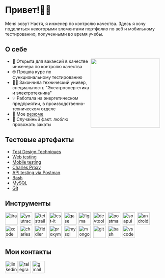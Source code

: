 
<h1>Привет!✌🏻</h1>

Меня зовут Настя, я инженер по контролю качества. Здесь я хочу поделиться некоторыми элементами портфолио по веб и мобильному тестированию, полученными во время учебы. 

<h2>О себе</h2>
<img align="right" src="https://media.giphy.com/media/l0K4n42JVSqqUvAQg/giphy.gif" height="225">
<ul>
<li>🌱 Открыта для вакансий в качестве инженера по контролю качества </li>
<li>🤓 Прошла курс по функциональному тестированию</li>
<li>👩‍🎓 Закончила технический универ, специальность "Электроэнергетика и электротехника"</li>
<li>💡 Работала на энергетическом предприятии, в производственно-техническом отделе </li>
<li>📗 Мое <a href="https://drive.google.com/file/d/1o1tX4YXh6JuBgNvtO5gq3f6thorCdUKL/view?usp=drive_link">резюме</a></li>
<li>🌅 Случайный факт: люблю провожать закаты  </li>
</ul>

<h2>Тестовые артефакты</h2>
<ul>
<li>  <a href="https://github.com/podoprigora-nastya/test-artifacts/tree/main/Test_Design_Techniques">Test Design Techniques</a>  </li>
<li>  <a href="https://github.com/podoprigora-nastya/test-artifacts/tree/main/Web_testing">Web testing</a>  </li>
<li>  <a href="https://github.com/podoprigora-nastya/test-artifacts/tree/main/Mobile_testing">Mobile testing</a>  </li>
<li>  <a href="https://github.com/podoprigora-nastya/test-artifacts/tree/main/Charles_Proxy">Charles Proxy</a>  </li>
<li>  <a href="https://github.com/podoprigora-nastya/test-artifacts/tree/main/API_testing_via_Postman">API testing via Postman</a>  </li>
<li>  <a href="https://github.com/podoprigora-nastya/test-artifacts/tree/main/Bash">Bash</a>  </li>
<li>  <a href="https://github.com/podoprigora-nastya/test-artifacts/tree/main/MySQL">MySQL</a>  </li>
<li>  <a href="https://github.com/podoprigora-nastya/test-artifacts/tree/main/Git">Git</a>  </li>
</ul>

<h2>Инструменты</h2>
<p align="left">
  <img src="https://cdn.jsdelivr.net/gh/devicons/devicon/icons/jira/jira-original.svg" title="jira" alt="jira" width="40" height="40"/>&nbsp
  <img src="https://upload.wikimedia.org/wikipedia/commons/thumb/8/8d/YouTrack_Icon.svg/1024px-YouTrack_Icon.svg.png?20200803082248" title="youtrack" alt="youtrack" width="40" height="40"/>&nbsp
  <img src="https://codahosted.io/packs/21236/unversioned/assets/LOGO/ba1091c59bab89cd2fd0f289622731fe16113d7b00905abe64759c313a4b73b76c1b0426076ed76cb74752234c734131df46992d5b8b48fc13e264240e4f7119f736cfeb64df36ded54b5cbf6198b9cadedf18dd0cac5c7dbcd16e6336c29363cd1292ba" title="testrail" alt="tetstrail" width="40" height="40"/>&nbsp
  <img src="https://docs.testit.software/images/testit_logo_icon.png" title="test-it" alt="test-it" width="40" height="40"/>&nbsp
  <img src="https://luna1.co/eb0187.png" title="qase" alt="qase" width="40" height="40"/>&nbsp
  <img src="https://cdn.jsdelivr.net/gh/devicons/devicon/icons/figma/figma-original.svg" title="figma" alt="figma" width="40" height="40"/>&nbsp
  <img src="https://d33wubrfki0l68.cloudfront.net/38b5c953a4667366685d55db55d057c86db1fc54/a0fdc/static/acae6b24d940347661ca901ea07f47c1/chrome-dev-logo-icon.png" title="devtools" alt="devtools" width="40" height="40"/>&nbsp
  <img src="https://avatars.githubusercontent.com/u/10251060?s=200&v=4" title="postman" alt="postman" width="40" height="40"/>&nbsp
  <img src="https://static0.smartbear.co/smartbearbrand/media/images/home/soapui-icon.svg" title="soapui" alt="soapui" width="40" height="40"/>&nbsp
  <img src="https://cdn.jsdelivr.net/gh/devicons/devicon/icons/androidstudio/androidstudio-original.svg" title="android-studio" alt="android-studio" width="40" height="40"/>&nbsp
  <img src="https://cdn.jsdelivr.net/gh/devicons/devicon/icons/xcode/xcode-original.svg" title="xcode" alt="xcode" width="40" height="40"/>&nbsp
  <img src="https://cdn.icon-icons.com/icons2/3053/PNG/512/charles_proxy_macos_bigsur_icon_190302.png" title="charles-proxy" alt="charles-proxy" width="40" height="40"/>&nbsp
  <img src="https://www.megaleechers.com/storage/Fiddler-Everywhere-Icon.png" title="fiddler" alt="fiddler" width="40" height="40"/>&nbsp
  <img src="https://pbs.twimg.com/profile_images/1589614420766126080/slAIVDtr_400x400.jpg" title="proxyman" alt="proxyman" width="40" height="40"/>&nbsp
  <img src="https://cdn.jsdelivr.net/gh/devicons/devicon/icons/mysql/mysql-original.svg" title="mysql" alt="mysql" width="40" height="40"/>&nbsp
  <img src="https://cdn.jsdelivr.net/gh/devicons/devicon/icons/mongodb/mongodb-original.svg" title="mongodb" alt="mongodb" width="40" height="40"/>&nbsp
  <img src="https://cdn.jsdelivr.net/gh/devicons/devicon/icons/git/git-original.svg" title="git" alt="git" width="40" height="40"/>&nbsp
  <img src="https://upload.wikimedia.org/wikipedia/commons/thumb/4/4b/Bash_Logo_Colored.svg/1024px-Bash_Logo_Colored.svg.png?20180723054350" title="bash" alt="bash" width="40" height="40"/>&nbsp
  <img src="https://cdn.jsdelivr.net/gh/devicons/devicon/icons/vscode/vscode-original.svg" title="vscode" alt="vscode" width="40" height="40"/>&nbsp
</p>

<h2>Мои контакты</h2>
<p align="left">
<a href= "https://www.linkedin.com/in/anastasia-podoprigora-347390256/"><img src="https://img.icons8.com/?size=512&id=13930&format=png" width="40" height="40" alt="linkedin"/></a>
<a href= "https://t.me/podoprigora_a"><img src="https://img.icons8.com/?size=512&id=63306&format=png" width="40" height="40" alt="telegram"/></a>
<a href= "mailto:podoprigora.980@gmail.com"><img src="https://img.icons8.com/?size=512&id=P7UIlhbpWzZm&format=png" width="40" height="40" alt="gmail"/></a>
</p>


